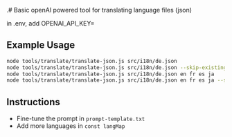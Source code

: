 .# Basic openAI powered tool for translating language files (json)

in .env, add OPENAI_API_KEY=

## Example Usage

```bash
node tools/translate/translate-json.js src/i18n/de.json
node tools/translate/translate-json.js src/i18n/de.json --skip-existing
node tools/translate/translate-json.js src/i18n/de.json en fr es ja
node tools/translate/translate-json.js src/i18n/de.json en fr es ja --skip-existing # for adding new keys only
```

## Instructions

- Fine-tune the prompt in `prompt-template.txt`
- Add more languages in `const langMap`
